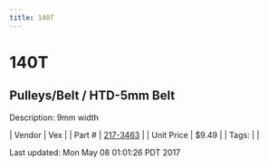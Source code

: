 ```yaml
---
title: 140T
---
```


# 140T
## Pulleys/Belt / HTD-5mm Belt
Description: 	9mm width 

| Vendor | Vex | 
| Part # | [217-3463](http://www.vexrobotics.com/vexpro/motion/belts-and-pulleys/htdbelts9.html) | 
| Unit Price | $9.49 | 
| Tags: |  | 

Last updated: Mon May 08 01:01:26 PDT 2017